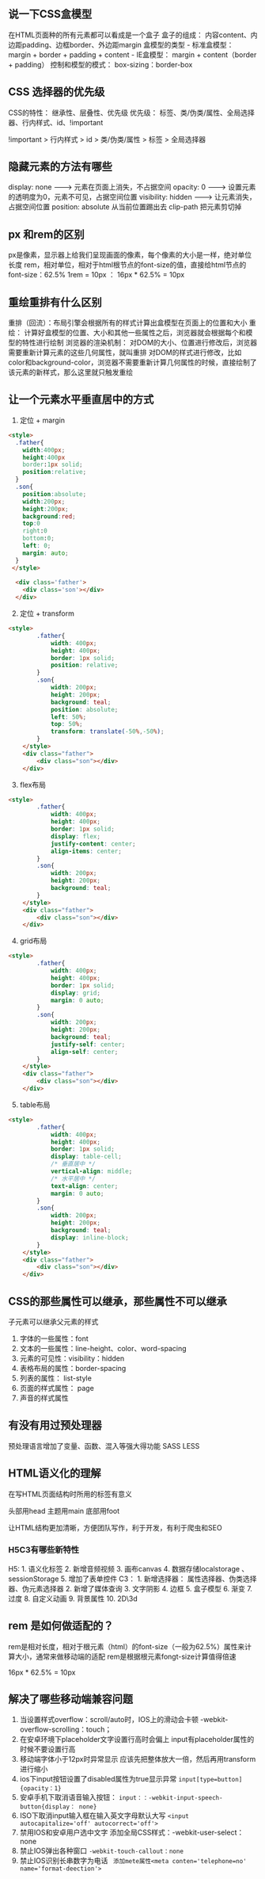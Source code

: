 ## 说一下CSS盒模型
  在HTML页面种的所有元素都可以看成是一个盒子
  盒子的组成： 内容content、内边距padding、边框border、外边距margin 
  盒模型的类型
      - 标准盒模型：
          margin + border + padding + content
      - IE盒模型： 
          margin + content（border + padding）
  控制和模型的模式： box-sizing：border-box

## CSS 选择器的优先级
  CSS的特性： 继承性、层叠性、优先级
  优先级： 
    标签、类/伪类/属性、全局选择器、行内样式、id、!important
  
  !important > 行内样式 > id >   类/伪类/属性 >  标签 > 全局选择器

## 隐藏元素的方法有哪些
  display: none  ---> 元素在页面上消失，不占据空间
  opacity: 0      ---> 设置元素的透明度为0，元素不可见，占据空间位置
  visibility: hidden    ---> 让元素消失，占据空间位置
  position: absolute  从当前位置踢出去
  clip-path      把元素剪切掉

## px 和rem的区别
  px是像素，显示器上给我们呈现画面的像素，每个像素的大小是一样，绝对单位长度
  rem，相对单位，相对于html根节点的font-size的值，直接给html节点的font-size：62.5%
        1rem = 10px ： 16px * 62.5% = 10px

## 重绘重排有什么区别
  重排（回流）：布局引擎会根据所有的样式计算出盒模型在页面上的位置和大小
  重绘： 计算好盒模型的位置、大小和其他一些属性之后，浏览器就会根据每个和模型的特性进行绘制
  浏览器的渲染机制：
    对DOM的大小、位置进行修改后，浏览器需要重新计算元素的这些几何属性，就叫重排
    对DOM的样式进行修改，比如color和background-color，浏览器不需要重新计算几何属性的时候，直接绘制了该元素的新样式，那么这里就只触发重绘
  

## 让一个元素水平垂直居中的方式
  1. 定位 + margin
```html
<style>
  .father{
    width:400px;
    height:400px
    border:1px solid;
    position:relative;   
  }
  .son{
    position:absolute;
    width:200px;
    height:200px;
    background:red;
    top:0
    right:0
    bottom:0;
    left: 0;
    margin: auto;
  }
 </style>
  
  <div class='father'>
    <div class='son'></div>
  </div>
 ```
  2. 定位 + transform
```html
<style>
        .father{
            width: 400px;
            height: 400px;
            border: 1px solid;
            position: relative;
        }
        .son{
            width: 200px;
            height: 200px;
            background: teal;
            position: absolute;
            left: 50%;
            top: 50%;
            transform: translate(-50%,-50%);
        }
    </style>
    <div class="father">
        <div class="son"></div>
    </div>
```
  3. flex布局
```html
<style>
        .father{
            width: 400px;
            height: 400px;
            border: 1px solid;
            display: flex;
            justify-content: center;
            align-items: center;
        }
        .son{
            width: 200px;
            height: 200px;
            background: teal;
        }
    </style>
    <div class="father">
        <div class="son"></div>
    </div>
```
  4. grid布局
```html
<style>
        .father{
            width: 400px;
            height: 400px;
            border: 1px solid;
            display: grid;
            margin: 0 auto;
        }
        .son{
            width: 200px;
            height: 200px;
            background: teal;
            justify-self: center;
            align-self: center;
        }
    </style>
    <div class="father">
        <div class="son"></div>
    </div>
```
  5. table布局
```html
<style>
        .father{
            width: 400px;
            height: 400px;
            border: 1px solid;
            display: table-cell;
            /* 垂直居中 */
            vertical-align: middle;
            /* 水平居中 */
            text-align: center;
            margin: 0 auto;
        }
        .son{
            width: 200px;
            height: 200px;
            background: teal;
            display: inline-block;
        }
    </style>
    <div class="father">
        <div class="son"></div>
    </div>
```
## CSS的那些属性可以继承，那些属性不可以继承

子元素可以继承父元素的样式
1. 字体的一些属性：font
2. 文本的一些属性：line-height、color、word-spacing
3. 元素的可见性：visibility：hidden
4. 表格布局的属性：border-spacing
5. 列表的属性： list-style
6. 页面的样式属性： page
7. 声音的样式属性

## 有没有用过预处理器

预处理语言增加了变量、函数、混入等强大得功能
SASS LESS

## HTML语义化的理解

在写HTML页面结构时所用的标签有意义

头部用head 主题用main   底部用foot

让HTML结构更加清晰，方便团队写作，利于开发，有利于爬虫和SEO


### H5C3有哪些新特性

H5:
    1. 语义化标签
    2. 新增音频视频
    3. 画布canvas
    4. 数据存储localstorage 、 sessionStorage
    5. 增加了表单控件
C3： 
    1. 新增选择器： 属性选择器、伪类选择器、伪元素选择器
    2. 新增了媒体查询
    3. 文字阴影
    4. 边框
    5. 盒子模型
    6. 渐变
    7. 过度
    8. 自定义动画
    9. 背景属性
    10. 2D\3d

## rem 是如何做适配的？

rem是相对长度，相对于根元素（html）的font-size（一般为62.5%）属性来计算大小，通常来做移动端的适配
rem是根据根元素fongt-size计算值得倍速

16px * 62.5% = 10px

## 解决了哪些移动端兼容问题
1.  当设置样式overflow：scroll/auto时，IOS上的滑动会卡顿
      -webkit-overflow-scrolling：touch；
2. 在安卓环境下placeholder文字设置行高时会偏上
      input有placeholder属性的时候不要设置行高
3. 移动端字体小于12px时异常显示
      应该先把整体放大一倍，然后再用transform进行缩小
4. ios下input按钮设置了disabled属性为true显示异常
      ```input[type=button]{opacity：1}```
5. 安卓手机下取消语音输入按钮：
      ```input：：-webkit-input-speech-button{display： none}```
6. ISO下取消input输入框在输入英文字母默认大写
      ```<input autocapitalize='off' autocorrect='off'>```
7. 禁用IOS和安卓用户选中文字
      添加全局CSS样式：-webkit-user-select：none
8. 禁止IOS弹出各种窗口
      ```-webkit-touch-callout：none```
9. 禁止IOS识别长串数字为电话
       ``` 添加mete属性<meta conten='telephone=no' name='format-deection'>```

